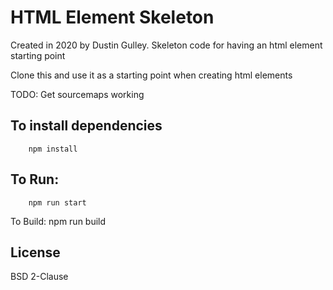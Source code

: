 # HTML Element Skeleton

Created in 2020 by Dustin Gulley. 
Skeleton code for having an html element starting point

Clone this and use it as a starting point when creating html elements

TODO: Get sourcemaps working

## To install dependencies
        npm install

## To Run:
        npm run start

To Build:
        npm run build

## License
BSD 2-Clause